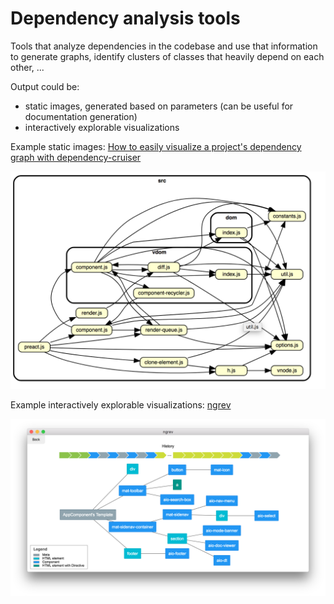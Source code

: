 # Dependency analysis tools

Tools that analyze dependencies in the codebase and use that information to generate graphs, identify clusters of classes that heavily depend on each other, ...

Output could be:

- static images, generated based on parameters (can be useful for documentation generation)
- interactively explorable visualizations

Example static images: [How to easily visualize a project's dependency graph with dependency-cruiser](https://www.netlify.com/blog/2018/08/23/how-to-easily-visualize-a-projects-dependency-graph-with-dependency-cruiser/)

![Static dependency visualization](_img/Dependency-analysis-tools/static-dependency-visualization.png)

Example interactively explorable visualizations: [ngrev](https://github.com/mgechev/ngrev)

![Interactive dependency visualization](_img/Dependency-analysis-tools/interactive-dependency-visualization.png)
